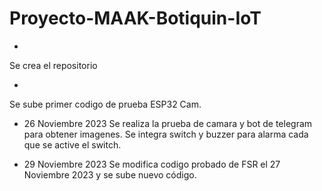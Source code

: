 # Proyecto-MAAK-Botiquin-IoT

* 
Se crea el repositorio 

*
Se sube primer codigo de prueba ESP32 Cam. 

* 26 Noviembre 2023
Se realiza la prueba de camara y bot de telegram para obtener imagenes.
Se integra switch y buzzer para alarma cada que se active el switch.

* 29 Noviembre 2023
Se modifica codigo probado de FSR el 27 Noviembre 2023 y se sube nuevo código. 
